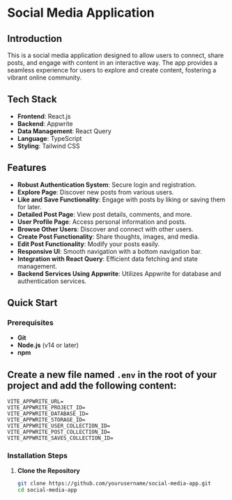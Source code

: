 # Social Media Application

## Introduction
This is a social media application designed to allow users to connect, share posts, and engage with content in an interactive way. The app provides a seamless experience for users to explore and create content, fostering a vibrant online community.

## Tech Stack
- **Frontend**: React.js
- **Backend**: Appwrite
- **Data Management**: React Query
- **Language**: TypeScript
- **Styling**: Tailwind CSS

## Features
- **Robust Authentication System**: Secure login and registration.
- **Explore Page**: Discover new posts from various users.
- **Like and Save Functionality**: Engage with posts by liking or saving them for later.
- **Detailed Post Page**: View post details, comments, and more.
- **User Profile Page**: Access personal information and posts.
- **Browse Other Users**: Discover and connect with other users.
- **Create Post Functionality**: Share thoughts, images, and media.
- **Edit Post Functionality**: Modify your posts easily.
- **Responsive UI**: Smooth navigation with a bottom navigation bar.
- **Integration with React Query**: Efficient data fetching and state management.
- **Backend Services Using Appwrite**: Utilizes Appwrite for database and authentication services.

## Quick Start
### Prerequisites
- **Git**
- **Node.js** (v14 or later)
- **npm**
## Create a new file named `.env` in the root of your project and add the following content:

```env
VITE_APPWRITE_URL=
VITE_APPWRITE_PROJECT_ID=
VITE_APPWRITE_DATABASE_ID=
VITE_APPWRITE_STORAGE_ID=
VITE_APPWRITE_USER_COLLECTION_ID=
VITE_APPWRITE_POST_COLLECTION_ID=
VITE_APPWRITE_SAVES_COLLECTION_ID=
```
### Installation Steps
1. **Clone the Repository**
   ```bash
   git clone https://github.com/yourusername/social-media-app.git
   cd social-media-app
